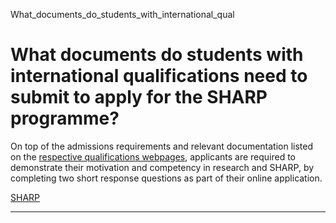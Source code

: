 What_documents_do_students_with_international_qual



What documents do students with international qualifications need to submit to apply for the SHARP programme?
=============================================================================================================

On top of the admissions requirements and relevant documentation listed on the [respective qualifications webpages](/admissions/undergraduate/admission-requirements/international-qualifications), applicants are required to demonstrate their motivation and competency in research and SHARP, by completing two short response questions as part of their online application.

[SHARP](https://www.sutd.edu.sg/tag/sharp/)

---

